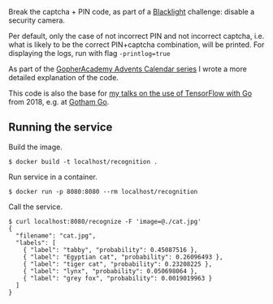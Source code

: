 Break the captcha + PIN code, as part of a [Blacklight](https://blacklight.ai) challenge: disable a security camera.

Per default, only the case of not incorrect PIN and not incorrect captcha, i.e. what is likely to be the correct PIN+captcha combination, will be printed. For displaying the logs, run with flag  `-printlog=true`

As part of the [GopherAcademy Advents Calendar series](https://blog.gopheracademy.com/advent-2017/tensorflow-and-go/) I wrote a more detailed explanation of the code.

This code is also the base for [my talks on the use of TensorFlow with Go](https://github.com/Pisush/Public-Speaking#talks) from 2018, e.g. at [Gotham Go](http://gothamgo.com/speakers/index).


## Running the service

Build the image.

```
$ docker build -t localhost/recognition .
```

Run service in a container.

```
$ docker run -p 8080:8080 --rm localhost/recognition
```

Call the service.

```
$ curl localhost:8080/recognize -F 'image=@./cat.jpg'
{
  "filename": "cat.jpg",
  "labels": [
    { "label": "tabby", "probability": 0.45087516 },
    { "label": "Egyptian cat", "probability": 0.26096493 },
    { "label": "tiger cat", "probability": 0.23208225 },
    { "label": "lynx", "probability": 0.050698064 },
    { "label": "grey fox", "probability": 0.0019019963 }
  ]
}
```